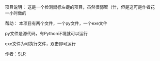

项目说明：
这是一个检测鼠标左键的项目，虽然很弱智（什，但是这可是作者花一小时做的

帮助：
本项目有两个文件，一个py文件，一个exe文件

py文件是源代码，有Python环境就可以运行

exe文件为可执行文件，双击即可运行

作者：SLR
